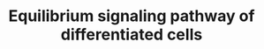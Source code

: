 ---
annotations:
- id: PW:0000004
  parent: regulatory pathway
  type: Pathway Ontology
  value: regulatory pathway
- id: PW:0000003
  parent: signaling pathway
  type: Pathway Ontology
  value: signaling pathway
authors:
- AARandCo
- Susan
- Khanspers
- Eweitz
description: Equilibrium signalling pathway for maintenance of progenitor cells in
  the lymph gland which is also affected by hedgehog protein niche signaling. Nup98
  and Bip1 proteins both necessary for Pvr gene expression. Pvr/STAT92E complex activates
  Adgf-A to break down adenosine. Break down allows for proper maintenance of progenitor
  cells in equilibrium signalling. Niche signalling includes the expression of hedgehog
  by posterior signaling center also promoting progenitor maintenance. This pathway
  is based on figure 7 from Mondal et al.
last-edited: 2021-05-07
organisms:
- Drosophila melanogaster
redirect_from:
- /index.php/Pathway:WP3653
- /instance/WP3653
- /instance/WP3653_rr116408
revision: r116408
schema-jsonld:
- '@context': https://schema.org/
  '@id': https://wikipathways.github.io/pathways/WP3653.html
  '@type': Dataset
  creator:
    '@type': Organization
    name: WikiPathways
  description: Equilibrium signalling pathway for maintenance of progenitor cells
    in the lymph gland which is also affected by hedgehog protein niche signaling.
    Nup98 and Bip1 proteins both necessary for Pvr gene expression. Pvr/STAT92E complex
    activates Adgf-A to break down adenosine. Break down allows for proper maintenance
    of progenitor cells in equilibrium signalling. Niche signalling includes the expression
    of hedgehog by posterior signaling center also promoting progenitor maintenance.
    This pathway is based on figure 7 from Mondal et al.
  keywords:
  - Adgf-A
  - Hedgehog
  - Nup98-96
  - Pvr
  - RpS8
  - Stat92E
  - bip1
  license: CC0
  name: Equilibrium signaling pathway of differentiated cells
seo: CreativeWork
title: Equilibrium signaling pathway of differentiated cells
wpid: WP3653
---